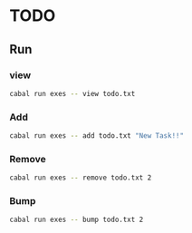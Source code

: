 # TODO

## Run

### view

```sh
cabal run exes -- view todo.txt
```

### Add

```sh
cabal run exes -- add todo.txt "New Task!!"
```

### Remove

```sh
cabal run exes -- remove todo.txt 2
```

### Bump

```sh
cabal run exes -- bump todo.txt 2
```

